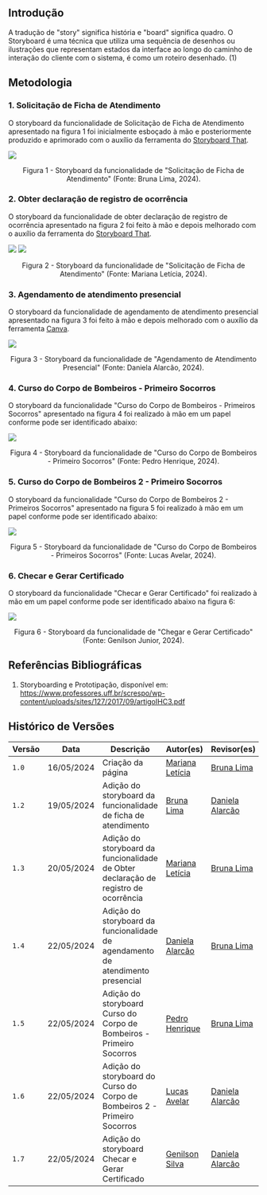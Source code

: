 ## Introdução
A tradução de "story" significa história e "board" significa quadro. O Storyboard é uma técnica que utiliza uma sequência de desenhos ou ilustrações que representam estados da interface ao longo do caminho de interação do cliente com o sistema, é como um roteiro desenhado. (1)

## Metodologia 

### 1. Solicitação de Ficha de Atendimento
O storyboard da funcionalidade de Solicitação de Ficha de Atendimento apresentado na figura 1 foi inicialmente esboçado à mão e posteriormente produzido e aprimorado com o auxílio da ferramenta do [Storyboard That](https://www.storyboardthat.com/pt/).

![](img/storyboard1.png)
<p align="center">Figura 1 - Storyboard da funcionalidade de "Solicitação de Ficha de Atendimento" (Fonte: Bruna Lima, 2024). </p>


### 2. Obter declaração de registro de ocorrência
O storyboard da funcionalidade de obter declaração de registro de ocorrência apresentado na figura 2 foi feito à mão e depois melhorado com o auxílio da ferramenta do [Storyboard That](https://www.storyboardthat.com/pt/).

![](img/storyboard2_1.png)
![](img/storyboard2_2.png)
<p align="center">Figura 2 - Storyboard da funcionalidade de "Solicitação de Ficha de Atendimento" (Fonte: Mariana Letícia, 2024). </p>

### 3. Agendamento de atendimento presencial
O storyboard da funcionalidade de agendamento de atendimento presencial apresentado na figura 3 foi feito à mão e depois melhorado com o auxílio da ferramenta [Canva](https://www.canva.com/).

![](img/StoryboardTDaniela.jpg)
<p align="center">Figura 3 - Storyboard da funcionalidade de "Agendamento de Atendimento Presencial" (Fonte: Daniela Alarcão, 2024). </p>

### 4. Curso do Corpo de Bombeiros - Primeiro Socorros
O storyboard da funcionalidade "Curso do Corpo de Bombeiros - Primeiros Socorros" apresentado na figura 4 foi realizado à mão em um papel conforme pode ser identificado abaixo:

![](img/StoryboardCursoCB.png)
<p align="center">Figura 4 - Storyboard da funcionalidade de "Curso do Corpo de Bombeiros - Primeiro Socorros" (Fonte: Pedro Henrique, 2024). </p>

### 5. Curso do Corpo de Bombeiros 2 - Primeiro Socorros
O storyboard da funcionalidade "Curso do Corpo de Bombeiros 2 - Primeiros Socorros" apresentado na figura 5 foi realizado à mão em um papel conforme pode ser identificado abaixo:

![](img/StoryboardLucas.jpg)
<p align="center">Figura 5 - Storyboard da funcionalidade de "Curso do Corpo de Bombeiros - Primeiros Socorros" (Fonte: Lucas Avelar, 2024). </p>

### 6. Checar e Gerar Certificado 
O storyboard da funcionalidade "Checar e Gerar Certificado" foi realizado à mão em um papel conforme pode ser identificado abaixo na figura 6:

![](img/storyboard5g.jpg)
<p align="center">Figura 6 - Storyboard da funcionalidade de "Chegar e Gerar Certificado" (Fonte: Genilson Junior, 2024). </p>

## Referências Bibliográficas
1. Storyboarding e Prototipação, disponível em: https://www.professores.uff.br/screspo/wp-content/uploads/sites/127/2017/09/artigoIHC3.pdf
   
## Histórico de Versões

| Versão |    Data    | Descrição                                 | Autor(es)                                       | Revisor(es)                                    |
| ------ | :--------: | ----------------------------------------- | ----------------------------------------------- | ---------------------------------------------- |
| `1.0`   | 16/05/2024 | Criação da página                         | [Mariana Letícia](https://github.com/Marianannn) |  [Bruna Lima](https://github.com/libruna)   |
| `1.2`   | 19/05/2024 | Adição do storyboard da funcionalidade de ficha de atendimento                       | [Bruna Lima](https://github.com/libruna) | [Daniela Alarcão](https://github.com/danialarcao)  |
| `1.3`   | 20/05/2024 | Adição do storyboard da funcionalidade de Obter declaração de registro de ocorrência                    | [Mariana Letícia](https://github.com/Marianannn) | [Bruna Lima](https://github.com/libruna)  |
| `1.4`   | 22/05/2024 | Adição do storyboard da funcionalidade de agendamento de atendimento presencial                        | [Daniela Alarcão](https://github.com/danialarcao) | [Bruna Lima](https://github.com/libruna)  |
| `1.5`   | 22/05/2024 | Adição do storyboard Curso do Corpo de Bombeiros - Primeiro Socorros | [Pedro Henrique](https://github.com/PedroHhenriq) |  [Bruna Lima](https://github.com/libruna) |
| `1.6`   | 22/05/2024 | Adição do storyboard do Curso do Corpo de Bombeiros 2 - Primeiro Socorros | [Lucas Avelar](https://github.com/LucasAvelar2711)  | [Daniela Alarcão](https://github.com/danialarcao)
| `1.7`   | 22/05/2024 | Adição do storyboard Checar e Gerar Certificado   | [Genilson Silva](https://github.com/GenilsonJrs)  | [Daniela Alarcão](https://github.com/danialarcao) |
